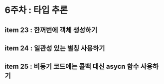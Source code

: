 # 6주차 : 타입 추론

## item 23 : 한꺼번에 객체 생성하기

## item 24 : 일관성 있는 별칭 사용하기

## item 25 : 비동기 코드에는 콜백 대신 asycn 함수 사용하기
